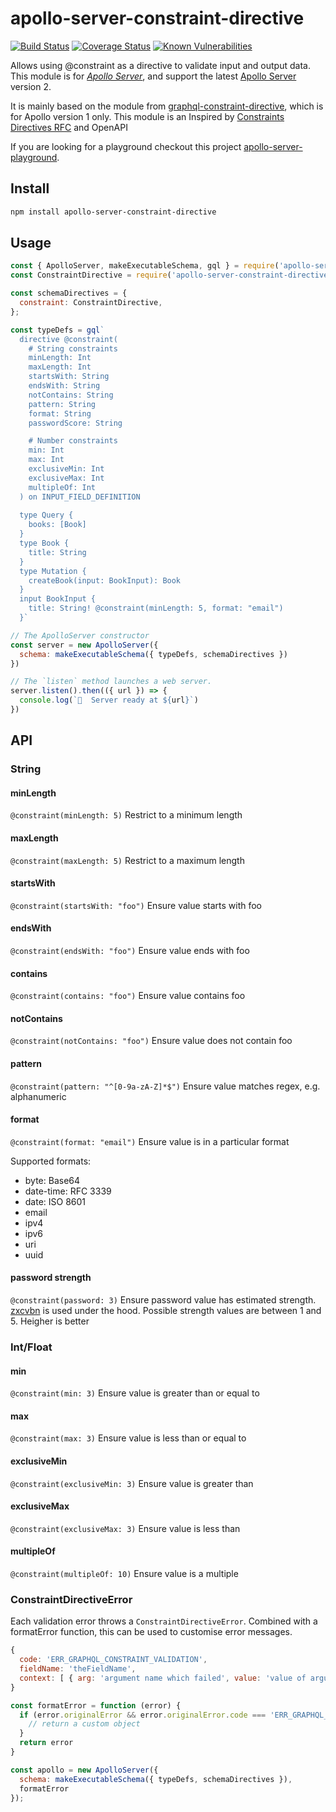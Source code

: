 # apollo-server-constraint-directive
[![Build Status](https://travis-ci.org/alexanderVu/apollo-server-constraint-directive.svg?branch=master)](https://travis-ci.org/alexanderVu/apollo-server-constraint-directive)
[![Coverage Status](https://coveralls.io/repos/github/alexanderVu/apollo-server-constraint-directive/badge.svg?branch=master)](https://coveralls.io/github/alexanderVu/apollo-server-constraint-directive?branch=master)
[![Known Vulnerabilities](https://snyk.io/test/github/alexanderVu/apollo-server-constraint-directive/badge.svg?targetFile=package.json)](https://snyk.io/test/github/alexanderVu/apollo-server-constraint-directive?targetFile=package.json)

Allows using @constraint as a directive to validate input and output data. This module is for [*Apollo Server*](https://www.apollographql.com/docs/apollo-server/getting-started/), and support the latest [Apollo Server](https://www.apollographql.com/) version 2.

It is mainly based on the module from [graphql-constraint-directive](https://github.com/confuser/graphql-constraint-directive), which is for Apollo version 1 only.
This module is an Inspired by [Constraints Directives RFC](https://github.com/APIs-guru/graphql-constraints-spec) and OpenAPI

If you are looking for a playground checkout this project [apollo-server-playground](https://github.com/alexanderVu/apollo-server-playground).

## Install

```bash
npm install apollo-server-constraint-directive
```

## Usage

```js
const { ApolloServer, makeExecutableSchema, gql } = require('apollo-server')
const ConstraintDirective = require('apollo-server-constraint-directive')

const schemaDirectives = {
  constraint: ConstraintDirective,
};

const typeDefs = gql`
  directive @constraint(
    # String constraints
    minLength: Int
    maxLength: Int
    startsWith: String
    endsWith: String
    notContains: String
    pattern: String
    format: String
    passwordScore: String

    # Number constraints
    min: Int
    max: Int
    exclusiveMin: Int
    exclusiveMax: Int
    multipleOf: Int
  ) on INPUT_FIELD_DEFINITION
  
  type Query {
    books: [Book]
  }
  type Book {
    title: String
  }
  type Mutation {
    createBook(input: BookInput): Book
  }
  input BookInput {
    title: String! @constraint(minLength: 5, format: "email")
  }`

// The ApolloServer constructor
const server = new ApolloServer({
  schema: makeExecutableSchema({ typeDefs, schemaDirectives })
})

// The `listen` method launches a web server.
server.listen().then(({ url }) => {
  console.log(`🚀  Server ready at ${url}`)
})
```

## API

### String

#### minLength

```@constraint(minLength: 5)```
Restrict to a minimum length

#### maxLength

```@constraint(maxLength: 5)```
Restrict to a maximum length

#### startsWith

```@constraint(startsWith: "foo")```
Ensure value starts with foo

#### endsWith

```@constraint(endsWith: "foo")```
Ensure value ends with foo

#### contains

```@constraint(contains: "foo")```
Ensure value contains foo

#### notContains

```@constraint(notContains: "foo")```
Ensure value does not contain foo

#### pattern

```@constraint(pattern: "^[0-9a-zA-Z]*$")```
Ensure value matches regex, e.g. alphanumeric

#### format

```@constraint(format: "email")```
Ensure value is in a particular format

Supported formats:

- byte: Base64
- date-time: RFC 3339
- date: ISO 8601
- email
- ipv4
- ipv6
- uri
- uuid

#### password strength

```@constraint(password: 3)```
Ensure password value has estimated strength. [zxcvbn](https://github.com/dropbox/zxcvbn) is used under the hood. Possible strength values are between 1 and 5. Heigher is better

### Int/Float

#### min

```@constraint(min: 3)```
Ensure value is greater than or equal to

#### max

```@constraint(max: 3)```
Ensure value is less than or equal to

#### exclusiveMin

```@constraint(exclusiveMin: 3)```
Ensure value is greater than

#### exclusiveMax

```@constraint(exclusiveMax: 3)```
Ensure value is less than

#### multipleOf

```@constraint(multipleOf: 10)```
Ensure value is a multiple

### ConstraintDirectiveError

Each validation error throws a `ConstraintDirectiveError`. Combined with a formatError function, this can be used to customise error messages.

```js
{
  code: 'ERR_GRAPHQL_CONSTRAINT_VALIDATION',
  fieldName: 'theFieldName',
  context: [ { arg: 'argument name which failed', value: 'value of argument' } ]
}
```

```js
const formatError = function (error) {
  if (error.originalError && error.originalError.code === 'ERR_GRAPHQL_CONSTRAINT_VALIDATION') {
    // return a custom object
  }
  return error
}

const apollo = new ApolloServer({
  schema: makeExecutableSchema({ typeDefs, schemaDirectives }),
  formatError
});

```
